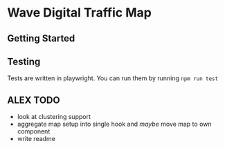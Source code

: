 # Wave Digital Traffic Map

## Getting Started


## Testing
Tests are written in playwright. You can run them by running `npm run test`

## ALEX TODO
- look at clustering support
- aggregate map setup into single hook and _maybe_ move map to own component
- write readme